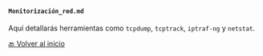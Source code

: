 #### **`Monitorización_red.md`**  
Aquí detallarás herramientas como `tcpdump`, `tcptrack`, `iptraf-ng` y `netstat`.

[🔙 Volver al inicio](https://github.com/HoracioGG/Monitorizacion/blob/main/Inicio.md)
